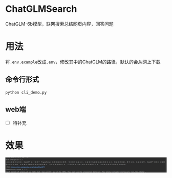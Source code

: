 # ChatGLMSearch

ChatGLM-6b模型，联网搜索总结网页内容，回答问题

# 用法
将`.env.example`改成`.env`，修改其中的ChatGLM的路径，默认的会从网上下载

## 命令行形式
```shell
python cli_demo.py
```

## web端
- [ ] 待补充

# 效果
![](./image/chatgpt.jpg)

